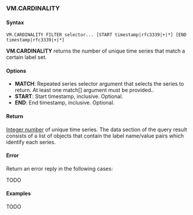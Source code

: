 ### VM.CARDINALITY

#### Syntax

```
VM.CARDINALITY FILTER selector... [START timestamp|rfc3339|+|*] [END timestamp|rfc3339|+|*]
```

**VM.CARDINALITY** returns the number of unique time series that match a certain label set.

#### Options

- **MATCH**: Repeated series selector argument that selects the series to return. At least one match[] argument must be provided..
- **START**: Start timestamp, inclusive. Optional.
- **END**: End timestamp, inclusive. Optional.

#### Return

[Integer number](https://redis.io/docs/reference/protocol-spec#resp-integers) of unique time series.
The data section of the query result consists of a list of objects that contain the label name/value pairs which identify
each series.


#### Error

Return an error reply in the following cases:

TODO

#### Examples
TODO